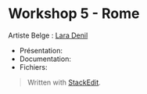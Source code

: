 # Workshop 5 - Rome
Artiste Belge : [Lara Denil](http://www.laradenil.be/)

- Présentation:  
- Documentation:  
- Fichiers:  



> Written with [StackEdit](https://stackedit.io/).
